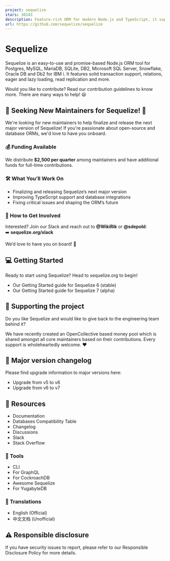 ```yaml
---
project: sequelize
stars: 30143
description: Feature-rich ORM for modern Node.js and TypeScript, it supports PostgreSQL (with JSON and JSONB support), MySQL, MariaDB, SQLite, MS SQL Server, Snowflake, Oracle DB (v6), DB2 and DB2 for IBM i.
url: https://github.com/sequelize/sequelize
---
```


Sequelize
=========

Sequelize is an easy-to-use and promise-based Node.js ORM tool for Postgres, MySQL, MariaDB, SQLite, DB2, Microsoft SQL Server, Snowflake, Oracle DB and Db2 for IBM i. It features solid transaction support, relations, eager and lazy loading, read replication and more.

Would you like to contribute? Read our contribution guidelines to know more. There are many ways to help! 😃

🚀 Seeking New Maintainers for Sequelize! 🚀
--------------------------------------------

We're looking for new maintainers to help finalize and release the next major version of Sequelize! If you're passionate about open-source and database ORMs, we'd love to have you onboard.

### 💰 Funding Available

We distribute **$2,500 per quarter** among maintainers and have additional funds for full-time contributions.

### 🛠️ What You’ll Work On

-   Finalizing and releasing Sequelize’s next major version
-   Improving TypeScript support and database integrations
-   Fixing critical issues and shaping the ORM’s future

### 🤝 How to Get Involved

Interested? Join our Slack and reach out to **@WikiRik** or **@sdepold**:  
➡️ **sequelize.org/slack**

We’d love to have you on board! 🚀

💻 Getting Started
------------------

Ready to start using Sequelize? Head to sequelize.org to begin!

-   Our Getting Started guide for Sequelize 6 (stable)
-   Our Getting Started guide for Sequelize 7 (alpha)

💸 Supporting the project
-------------------------

Do you like Sequelize and would like to give back to the engineering team behind it?

We have recently created an OpenCollective based money pool which is shared amongst all core maintainers based on their contributions. Every support is wholeheartedly welcome. ❤️

📝 Major version changelog
--------------------------

Please find upgrade information to major versions here:

-   Upgrade from v5 to v6
-   Upgrade from v6 to v7

📖 Resources
------------

-   Documentation
-   Databases Compatibility Table
-   Changelog
-   Discussions
-   Slack
-   Stack Overflow

### 🔧 Tools

-   CLI
-   For GraphQL
-   For CockroachDB
-   Awesome Sequelize
-   For YugabyteDB

### 💬 Translations

-   English (Official)
-   中文文档 (Unofficial)

⚠️ Responsible disclosure
-------------------------

If you have security issues to report, please refer to our Responsible Disclosure Policy for more details.
